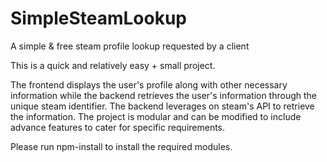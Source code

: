 # SimpleSteamLookup
A simple &amp; free steam profile lookup requested by a client


This is a quick and relatively easy + small project. 

The frontend displays the user's profile along with other necessary information while the backend retrieves the user's information through the unique steam identifier.
The backend leverages on steam's API to retrieve the information.
The project is modular and can be modified to include advance features to cater for specific requirements.

Please run npm-install to install the required modules.
